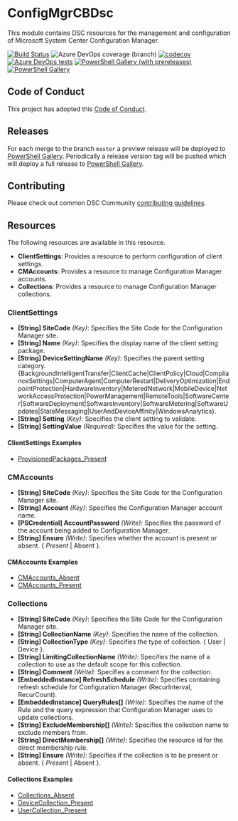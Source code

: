 # ConfigMgrCBDsc

This module contains DSC resources for the management and
configuration of Microsoft System Center Configuration Manager.

[![Build Status](https://dev.azure.com/dsccommunity/ConfigMgrCBDsc/_apis/build/status/dsccommunity.ConfigMgrCBDsc?branchName=master)](https://dev.azure.com/dsccommunity/ConfigMgrCBDsc/_build/latest?definitionId=23&branchName=master)
![Azure DevOps coverage (branch)](https://img.shields.io/azure-devops/coverage/dsccommunity/ConfigMgrCBDsc/23/master)
[![codecov](https://codecov.io/gh/dsccommunity/ConfigMgrCBDsc/branch/master/graph/badge.svg)](https://codecov.io/gh/dsccommunity/ConfigMgrCBDsc)
[![Azure DevOps tests](https://img.shields.io/azure-devops/tests/dsccommunity/ConfigMgrCBDsc/23/master)](https://dsccommunity.visualstudio.com/ConfigMgrCBDsc/_test/analytics?definitionId=23&contextType=build)
[![PowerShell Gallery (with prereleases)](https://img.shields.io/powershellgallery/vpre/ConfigMgrCBDsc?label=ConfigMgrCBDsc%20Preview)](https://www.powershellgallery.com/packages/ConfigMgrCBDsc/)
[![PowerShell Gallery](https://img.shields.io/powershellgallery/v/ConfigMgrCBDsc?label=ConfigMgrCBDsc)](https://www.powershellgallery.com/packages/ConfigMgrCBDsc/)

## Code of Conduct

This project has adopted this [Code of Conduct](CODE_OF_CONDUCT.md).

## Releases

For each merge to the branch `master` a preview release will be
deployed to [PowerShell Gallery](https://www.powershellgallery.com/).
Periodically a release version tag will be pushed which will deploy a
full release to [PowerShell Gallery](https://www.powershellgallery.com/).

## Contributing

Please check out common DSC Community [contributing guidelines](https://dsccommunity.org/guidelines/contributing).

## Resources

The following resources are available in this resource.

* **ClientSettings**: Provides a resource to perform configuration of client settings.
* **CMAccounts**: Provides a resource to manage Configuration Manager accounts.
* **Collections**: Provides a resource to manage Configuration Manager collections.

### ClientSettings

* **[String] SiteCode** _(Key)_: Specifies the Site Code for the Configuration Manager site.
* **[String] Name** _(Key)_: Specifies the display name of the client setting package.
* **[String] DeviceSettingName** _(Key)_: Specifies the parent setting category. {BackgroundIntelligentTransfer|ClientCache|ClientPolicy|Cloud|ComplianceSettings|ComputerAgent|ComputerRestart|DeliveryOptimization|EndpointProtection|HardwareInventory|MeteredNetwork|MobileDevice|NetworkAccessProtection|PowerManagement|RemoteTools|SoftwareCenter|SoftwareDeployment|SoftwareInventory|SoftwareMetering|SoftwareUpdates|StateMessaging|UserAndDeviceAffinity|WindowsAnalytics}.
* **[String] Setting** _(Key)_: Specifies the client setting to validate.
* **[String] SettingValue** _(Required)_: Specifies the value for the setting.

#### ClientSettings Examples

* [ProvisionedPackages_Present](Examples\Resources\ClientSettings\ClientSettings.ps1)

### CMAccounts

* **[String] SiteCode** _(Key)_: Specifies the Site Code for the Configuration Manager site.
* **[String] Account** _(Key)_: Specifies the Configuration Manager account name.
* **[PSCredential] AccountPassword** _(Write)_: Specifies the password of the account being added to Configuration Manager.
* **[String] Ensure** _(Write)_: Specifies whether the account is present or absent. { *Present* | Absent }.

#### CMAccounts Examples

* [CMAccounts_Absent](Examples\Resources\CMAccounts\CMAccounts_Absent.ps1)
* [CMAccounts_Present](Examples\Resources\CMAccounts\CMAccounts_Present.ps1)

### Collections

* **[String] SiteCode** _(Key)_: Specifies the Site Code for the Configuration Manager site.
* **[String] CollectionName** _(Key)_: Specifies the name of the collection.
* **[String] CollectionType** _(Key)_: Specifies the type of collection. { User | Device }.
* **[String] LimitingCollectionName** _(Write)_: Specifies the name of a collection to use as the default scope for this collection.
* **[String] Comment** _(Write)_: Specifies a comment for the collection.
* **[EmbeddedInstance] RefreshSchedule** _(Write)_: Specifies containing refresh schedule for Configuration Manager (RecurInterval, RecurCount).
* **[EmbeddedInstance] QueryRules[]** _(Write)_: Specifies the name of the Rule and the query expression that Configuration Manager uses to update collections.
* **[String] ExcludeMembership[]** _(Write)_: Specifies the collection name to exclude members from.
* **[String] DirectMembership[]** _(Write)_: Specifies the resource id for the direct membership rule.
* **[String] Ensure** _(Write)_: Specifies if the collection is to be present or absent. { *Present* | Absent }.

#### Collections Examples

* [Collections_Absent](Examples\Resources\CMAccounts\Collection_Absent.ps1)
* [DeviceCollection_Present](Examples\Resources\CMAccounts\DeviceCollection_Present.ps1)
* [UserCollection_Present](Examples\Resources\CMAccounts\UserCollection_Present.ps1)
